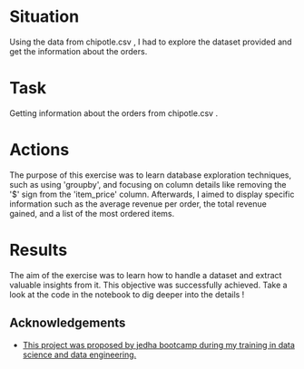 
# Situation
Using the data from chipotle.csv , I had to explore the dataset provided and get the information about the orders.
# Task
Getting information about the orders from chipotle.csv .
# Actions 
The purpose of this exercise was to learn database exploration techniques, such as using 'groupby', and focusing on column details like removing the '$' sign from the 'item_price' column. Afterwards, I aimed to display specific information such as the average revenue per order, the total revenue gained, and a list of the most ordered items.
# Results
The aim of the exercise was to learn how to handle a dataset and extract valuable insights from it. This objective was successfully achieved. Take a look at the code in the notebook to dig deeper into the details ! 

## Acknowledgements

 - [This project was proposed by jedha bootcamp during my training in data science and data engineering. ](https://www.jedha.co/formations/formation-data-scientist)

